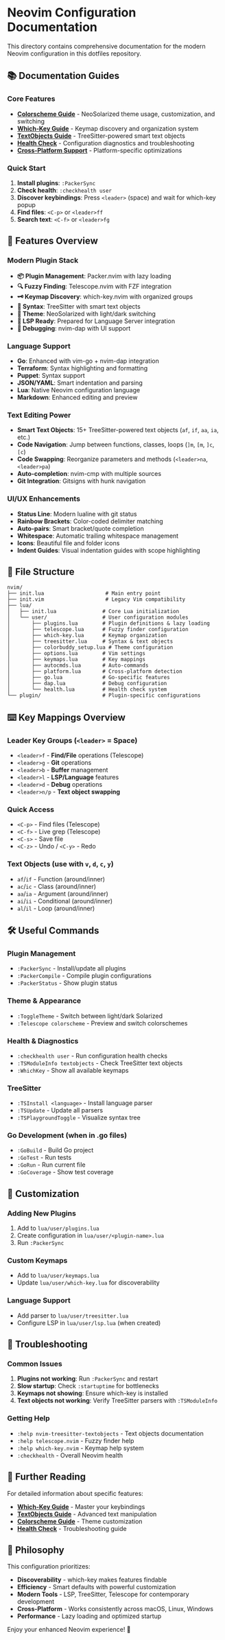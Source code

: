 # Neovim Configuration Documentation

This directory contains comprehensive documentation for the modern Neovim configuration in this dotfiles repository.

## 📚 **Documentation Guides**

### Core Features
- [**Colorscheme Guide**](colorscheme_guide.md) - NeoSolarized theme usage, customization, and switching
- [**Which-Key Guide**](WHICH_KEY_GUIDE.md) - Keymap discovery and organization system
- [**TextObjects Guide**](TEXTOBJECTS.md) - TreeSitter-powered smart text objects
- [**Health Check**](HEALTH_CHECK.md) - Configuration diagnostics and troubleshooting
- [**Cross-Platform Support**](CROSS_PLATFORM.md) - Platform-specific optimizations

### Quick Start
1. **Install plugins**: `:PackerSync`
2. **Check health**: `:checkhealth user`
3. **Discover keybindings**: Press `<leader>` (space) and wait for which-key popup
4. **Find files**: `<C-p>` or `<leader>ff`
5. **Search text**: `<C-f>` or `<leader>fg`

## 🚀 **Features Overview**

### **Modern Plugin Stack**
- **📦 Plugin Management**: Packer.nvim with lazy loading
- **🔍 Fuzzy Finding**: Telescope.nvim with FZF integration
- **🗝️ Keymap Discovery**: which-key.nvim with organized groups
- **🌳 Syntax**: TreeSitter with smart text objects
- **🎨 Theme**: NeoSolarized with light/dark switching
- **🔧 LSP Ready**: Prepared for Language Server integration
- **🐛 Debugging**: nvim-dap with UI support

### **Language Support**
- **Go**: Enhanced with vim-go + nvim-dap integration
- **Terraform**: Syntax highlighting and formatting
- **Puppet**: Syntax support
- **JSON/YAML**: Smart indentation and parsing
- **Lua**: Native Neovim configuration language
- **Markdown**: Enhanced editing and preview

### **Text Editing Power**
- **Smart Text Objects**: 15+ TreeSitter-powered text objects (`af`, `if`, `aa`, `ia`, etc.)
- **Code Navigation**: Jump between functions, classes, loops (`]m`, `[m`, `]c`, `[c`)
- **Code Swapping**: Reorganize parameters and methods (`<leader>na`, `<leader>pa`)
- **Auto-completion**: nvim-cmp with multiple sources
- **Git Integration**: Gitsigns with hunk navigation

### **UI/UX Enhancements**
- **Status Line**: Modern lualine with git status
- **Rainbow Brackets**: Color-coded delimiter matching
- **Auto-pairs**: Smart bracket/quote completion
- **Whitespace**: Automatic trailing whitespace management
- **Icons**: Beautiful file and folder icons
- **Indent Guides**: Visual indentation guides with scope highlighting

## 📁 **File Structure**

```
nvim/
├── init.lua                    # Main entry point
├── init.vim                    # Legacy Vim compatibility
├── lua/
│   ├── init.lua               # Core Lua initialization
│   └── user/                  # User configuration modules
│       ├── plugins.lua        # Plugin definitions & lazy loading
│       ├── telescope.lua      # Fuzzy finder configuration
│       ├── which-key.lua      # Keymap organization
│       ├── treesitter.lua     # Syntax & text objects
│       ├── colorbuddy_setup.lua # Theme configuration
│       ├── options.lua        # Vim settings
│       ├── keymaps.lua        # Key mappings
│       ├── autocmds.lua       # Auto-commands
│       ├── platform.lua       # Cross-platform detection
│       ├── go.lua             # Go-specific features
│       ├── dap.lua            # Debug configuration
│       └── health.lua         # Health check system
└── plugin/                    # Plugin-specific configurations
```

## ⌨️ **Key Mappings Overview**

### **Leader Key Groups** (`<leader>` = Space)
- `<leader>f` - **Find/File** operations (Telescope)
- `<leader>g` - **Git** operations  
- `<leader>b` - **Buffer** management
- `<leader>l` - **LSP/Language** features
- `<leader>d` - **Debug** operations
- `<leader>n/p` - **Text object swapping**

### **Quick Access**
- `<C-p>` - Find files (Telescope)
- `<C-f>` - Live grep (Telescope)
- `<C-s>` - Save file
- `<C-z>` - Undo / `<C-y>` - Redo

### **Text Objects** (use with `v`, `d`, `c`, `y`)
- `af`/`if` - Function (around/inner)
- `ac`/`ic` - Class (around/inner)
- `aa`/`ia` - Argument (around/inner)
- `ai`/`ii` - Conditional (around/inner)
- `al`/`il` - Loop (around/inner)

## 🛠️ **Useful Commands**

### **Plugin Management**
- `:PackerSync` - Install/update all plugins
- `:PackerCompile` - Compile plugin configurations
- `:PackerStatus` - Show plugin status

### **Theme & Appearance**
- `:ToggleTheme` - Switch between light/dark Solarized
- `:Telescope colorscheme` - Preview and switch colorschemes

### **Health & Diagnostics**
- `:checkhealth user` - Run configuration health checks
- `:TSModuleInfo textobjects` - Check TreeSitter text objects
- `:WhichKey` - Show all available keymaps

### **TreeSitter**
- `:TSInstall <language>` - Install language parser
- `:TSUpdate` - Update all parsers
- `:TSPlaygroundToggle` - Visualize syntax tree

### **Go Development** (when in .go files)
- `:GoBuild` - Build Go project
- `:GoTest` - Run tests
- `:GoRun` - Run current file
- `:GoCoverage` - Show test coverage

## 🔧 **Customization**

### **Adding New Plugins**
1. Add to `lua/user/plugins.lua`
2. Create configuration in `lua/user/<plugin-name>.lua`
3. Run `:PackerSync`

### **Custom Keymaps**
- Add to `lua/user/keymaps.lua`
- Update `lua/user/which-key.lua` for discoverability

### **Language Support**
- Add parser to `lua/user/treesitter.lua`
- Configure LSP in `lua/user/lsp.lua` (when created)

## 🚨 **Troubleshooting**

### **Common Issues**
1. **Plugins not working**: Run `:PackerSync` and restart
2. **Slow startup**: Check `:startuptime` for bottlenecks
3. **Keymaps not showing**: Ensure which-key is installed
4. **Text objects not working**: Verify TreeSitter parsers with `:TSModuleInfo`

### **Getting Help**
- `:help nvim-treesitter-textobjects` - Text objects documentation
- `:help telescope.nvim` - Fuzzy finder help
- `:help which-key.nvim` - Keymap help system
- `:checkhealth` - Overall Neovim health

## 📖 **Further Reading**

For detailed information about specific features:

- [**Which-Key Guide**](WHICH_KEY_GUIDE.md) - Master your keybindings
- [**TextObjects Guide**](TEXTOBJECTS.md) - Advanced text manipulation
- [**Colorscheme Guide**](colorscheme_guide.md) - Theme customization
- [**Health Check**](HEALTH_CHECK.md) - Troubleshooting guide

## 🎯 **Philosophy**

This configuration prioritizes:
- **Discoverability** - which-key makes features findable
- **Efficiency** - Smart defaults with powerful customization
- **Modern Tools** - LSP, TreeSitter, Telescope for contemporary development
- **Cross-Platform** - Works consistently across macOS, Linux, Windows
- **Performance** - Lazy loading and optimized startup

Enjoy your enhanced Neovim experience! 🚀 